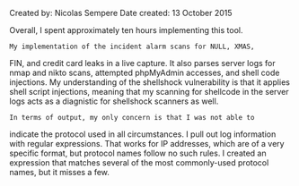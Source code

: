 Created by: Nicolas Sempere
Date created: 13 October 2015


Overall, I spent approximately ten hours implementing this tool.


	My implementation of the incident alarm scans for NULL, XMAS,
FIN, and credit card leaks in a live capture. It also parses server logs 
for nmap and nikto scans, attempted phpMyAdmin accesses, and shell code
injections. My understanding of the shellshock vulnerability is that it
applies shell script injections, meaning that my scanning for shellcode in
the server logs acts as a diagnistic for shellshock scanners as well.


	In terms of output, my only concern is that I was not able to
indicate the protocol used in all circumstances. I pull out log information
with regular expressions. That works for IP addresses, which are of a very
specific format, but protocol names follow no such rules. I created an expression
that matches several of the most commonly-used protocol names, but it misses a
few. 

